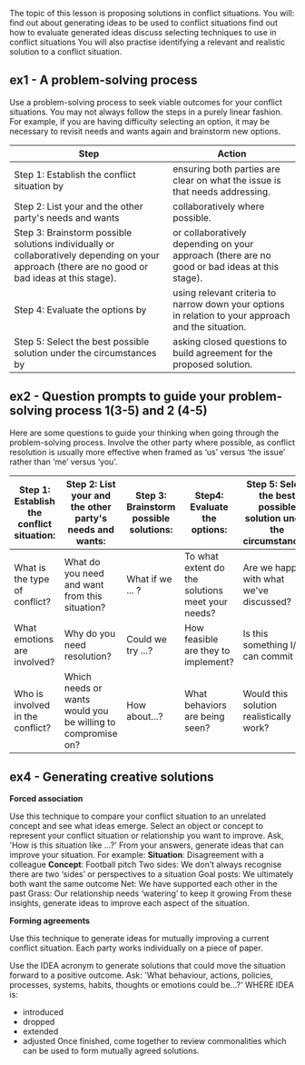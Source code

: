 The topic of this lesson is proposing solutions in conflict situations. You will:
find out about generating ideas to be used to conflict situations
find out how to evaluate generated ideas
discuss selecting techniques to use in conflict situations
You will also practise identifying a relevant and realistic solution to a conflict situation.

## ex1 - A problem-solving process

Use a problem-solving process to seek viable outcomes for your conflict situations. You may not always follow the steps in a purely linear fashion. For example, if you are having difficulty selecting an option, it may be necessary to revisit needs and wants again and brainstorm new options.

| Step                                                                                                                                             | Action                                                                                              |
| ------------------------------------------------------------------------------------------------------------------------------------------------ | --------------------------------------------------------------------------------------------------- |
| Step 1: Establish the conflict situation by                                                                                                      | ensuring both parties are clear on what the issue is that needs addressing.                         |
| Step 2: List your and the other party's needs and wants                                                                                          | collaboratively where possible.                                                                     |
| Step 3: Brainstorm possible solutions individually or collaboratively depending on your approach (there are no good or bad ideas at this stage). | or collaboratively depending on your approach (there are no good or bad ideas at this stage).       |
| Step 4: Evaluate the options by                                                                                                                  | using relevant criteria to narrow down your options in relation to your approach and the situation. |
| Step 5: Select the best possible solution under the circumstances by                                                                             | asking closed questions to build agreement for the proposed solution.                               |
## ex2 - Question prompts to guide your problem-solving process 1(3-5) and 2 (4-5)

Here are some questions to guide your thinking when going through the problem-solving process. Involve the other party where possible, as conflict resolution is usually more effective when framed as ‘us’ versus ‘the issue’ rather than ‘me’ versus ‘you’.

| Step 1: Establish the conflict situation: | Step 2: List your and the other party's needs and wants:    | Step 3: Brainstorm possible solutions: | Step4: Evaluate the options:                     | Step 5: Select the best possible solution under the circumstances: |
| ----------------------------------------- | ----------------------------------------------------------- | -------------------------------------- | ------------------------------------------------ | ------------------------------------------------------------------ |
| What is the type of conflict?             | What do you need and want from this situation?              | What if we ... ?                       | To what extent do the solutions meet your needs? | Are we happy with what we've discussed?                            |
| What emotions are involved?               | Why do you need resolution?                                 | Could we try ...?                      | How feasible are they to implement?              | Is this something I/we can commit to?                              |
| Who is involved in the conflict?          | Which needs or wants would you be willing to compromise on? | How about...?                          | What behaviors are being seen?                   | Would this solution realistically work?                            |

## ex4 - Generating creative solutions

**Forced association**

Use this technique to compare your conflict situation to an unrelated concept and see what ideas emerge.
Select an object or concept to represent your conflict situation or relationship you want to improve.
Ask, 'How is this situation like ...?'
From your answers, generate ideas that can improve your situation.
For example:
**Situation**: Disagreement with a colleague
**Concept**: Football pitch
Two sides: We don’t always recognise there are two ‘sides’ or perspectives to a situation
Goal posts: We ultimately both want the same outcome
Net: We have supported each other in the past
Grass: Our relationship needs ‘watering’ to keep it growing
From these insights, generate ideas to improve each aspect of the situation.

**Forming agreements**

Use this technique to generate ideas for mutually improving a current conflict situation.
Each party works individually on a piece of paper.

Use the IDEA acronym to generate solutions that could move the situation forward to a positive outcome.
Ask: 'What behaviour, actions, policies, processes, systems, habits, thoughts or emotions could be...?'
WHERE IDEA is:
- introduced
- dropped
- extended
- adjusted
Once finished, come together to review commonalities which can be used to form mutually agreed solutions.